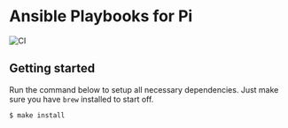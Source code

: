 # Ansible Playbooks for Pi

![CI](https://github.com/bitcrumb/ansible-pi/workflows/CI/badge.svg)

## Getting started

Run the command below to setup all necessary dependencies. Just make sure you have `brew` installed to start off.

```shell
$ make install
```
